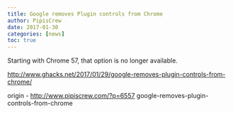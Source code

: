 ```yaml
---
title: Google removes Plugin controls from Chrome
author: PipisCrew
date: 2017-01-30
categories: [news]
toc: true
---
```


Starting with Chrome 57, that option is no longer available. 

http://www.ghacks.net/2017/01/29/google-removes-plugin-controls-from-chrome/

origin - http://www.pipiscrew.com/?p=6557 google-removes-plugin-controls-from-chrome